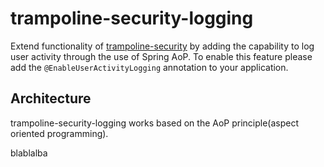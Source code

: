 # trampoline-security-logging

Extend functionality of [trampoline-security](../trampoline-security) by adding the capability to log user activity through the use of Spring AoP.
To enable this feature please add the `@EnableUserActivityLogging` annotation to your application.


## Architecture

trampoline-security-logging works based on the AoP principle(aspect oriented programming).

blablalba